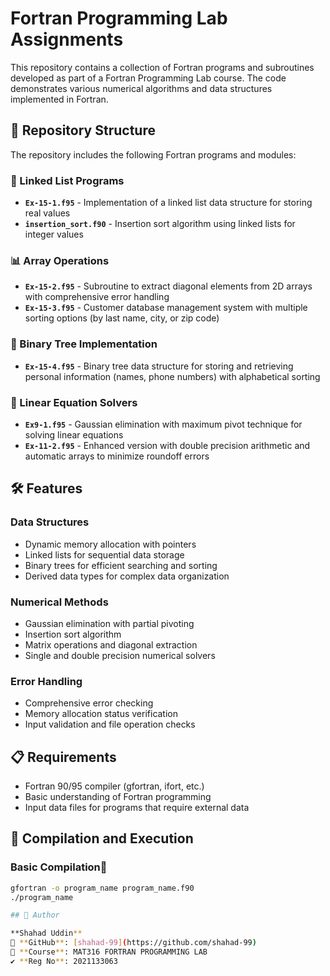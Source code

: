 # Fortran Programming Lab Assignments

This repository contains a collection of Fortran programs and subroutines developed as part of a Fortran Programming Lab course. The code demonstrates various numerical algorithms and data structures implemented in Fortran.

## 📁 Repository Structure

The repository includes the following Fortran programs and modules:

### 🔗 Linked List Programs
- **`Ex-15-1.f95`** - Implementation of a linked list data structure for storing real values
- **`insertion_sort.f90`** - Insertion sort algorithm using linked lists for integer values

### 📊 Array Operations
- **`Ex-15-2.f95`** - Subroutine to extract diagonal elements from 2D arrays with comprehensive error handling
- **`Ex-15-3.f95`** - Customer database management system with multiple sorting options (by last name, city, or zip code)

### 🌳 Binary Tree Implementation
- **`Ex-15-4.f95`** - Binary tree data structure for storing and retrieving personal information (names, phone numbers) with alphabetical sorting

### 🧮 Linear Equation Solvers
- **`Ex9-1.f95`** - Gaussian elimination with maximum pivot technique for solving linear equations
- **`Ex-11-2.f95`** - Enhanced version with double precision arithmetic and automatic arrays to minimize roundoff errors

## 🛠️ Features

### Data Structures
- Dynamic memory allocation with pointers
- Linked lists for sequential data storage
- Binary trees for efficient searching and sorting
- Derived data types for complex data organization

### Numerical Methods
- Gaussian elimination with partial pivoting
- Insertion sort algorithm
- Matrix operations and diagonal extraction
- Single and double precision numerical solvers

### Error Handling
- Comprehensive error checking
- Memory allocation status verification
- Input validation and file operation checks

## 📋 Requirements

- Fortran 90/95 compiler (gfortran, ifort, etc.)
- Basic understanding of Fortran programming
- Input data files for programs that require external data

## 🚀 Compilation and Execution

### Basic Compilation💢
```bash
gfortran -o program_name program_name.f90
./program_name

## 📝 Author

**Shahad Uddin**  
🔗 **GitHub**: [shahad-99](https://github.com/shahad-99)    
🏫 **Course**: MAT316 FORTRAN PROGRAMMING LAB
✔ **Reg No**: 2021133063

